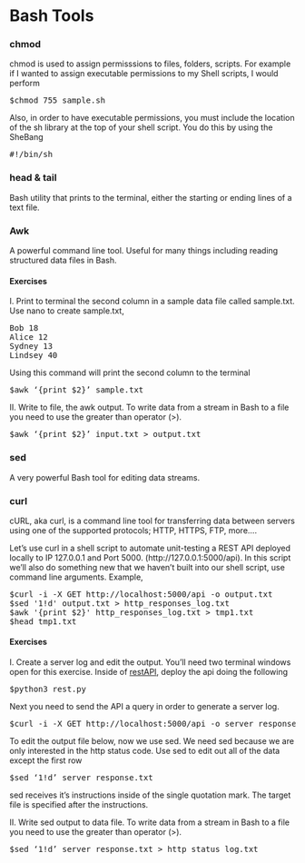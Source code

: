 <h1>Bash Tools</h1>

<h3>chmod</h3>

<p>
chmod is used to assign permisssions to files, folders, scripts. For example if I wanted to assign executable permissions to my Shell scripts, I would perform
</p>

<pre>
$chmod 755 sample.sh
</pre>

<p>
Also, in order to have executable permissions, you must include the location of the sh library at the top of your shell script.  You do this by using the SheBang	
</p>


<pre>
#!/bin/sh
</pre>

<h3>head & tail</h3>


<p>
Bash utility that prints to the terminal, either the starting or ending lines of a text file.	
</p>

<h3>Awk</h3>

<p>
A powerful command line tool. Useful for many things including reading structured data files in Bash.
</p>


<h4>Exercises</h4>

<p>
I.	Print to terminal the second column in a sample data file called sample.txt.  Use nano to create sample.txt,
<p>

<pre>
Bob 18
Alice 12
Sydney 13
Lindsey 40
</pre>

<p>
Using this command will print the second column to the terminal
</p>

<pre>
$awk ‘{print $2}’ sample.txt 
</pre>

<p>
II.	Write to file, the awk output.  To write data from a stream in Bash to a file you need to use the greater than operator (>). 
</p>

<pre>
$awk ‘{print $2}’ input.txt > output.txt
</pre>


<h3>sed</h3>

<p>
A very powerful Bash tool for editing data streams.
</p>

<h3>curl</h3>

<p>
cURL, aka curl, is a command line tool for transferring data between servers using one of the supported protocols; HTTP, HTTPS, FTP, more….
</p>

<p>
Let’s use curl in a shell script to automate unit-testing a REST API deployed locally to IP 127.0.0.1 and Port 5000. (http://127.0.0.1:5000/api).  In this script we’ll also do something new that we haven’t built into our shell script, use command line arguments.  Example,
</p>

<pre>
$curl -i -X GET http://localhost:5000/api -o output.txt
$sed '1!d' output.txt > http_responses_log.txt
$awk '{print $2}' http_responses_log.txt > tmp1.txt
$head tmp1.txt
</pre>

<h4>Exercises</h4>

<p>
I.	Create a server log and edit the output. You’ll need two terminal windows open for this exercise. Inside of <a href="https://github.com/jchiefelk/ITEC-430/tree/master/restAPI">restAPI</a>, deploy the api doing the following
</p>

<pre>
$python3 rest.py
</pre>

<p>
Next you need to send the API a query in order to generate a server log.  
</p>

<pre>
$curl -i -X GET http://localhost:5000/api -o server_response.txt
</pre>

<p>	
To edit the output file below, now we use sed.  We need sed because we are only interested in the http status code. Use sed to edit out all of the data except the first row
</p>

<pre>
$sed ‘1!d’ server_response.txt   
</pre>

<p>
sed receives it’s instructions inside of the single quotation mark.  The target file is specified after the instructions.
</p>

<p>
II.	Write sed output to data file. To write data from a stream in Bash to a file you need to use the greater than operator (>). 
</p>

<pre>
$sed ‘1!d’ server_response.txt > http_status_log.txt
</pre>
